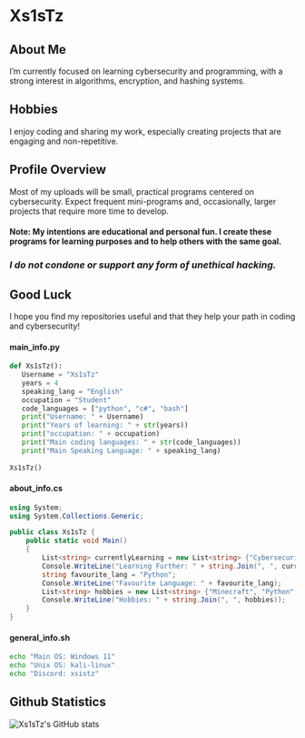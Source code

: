 # Xs1sTz
## About Me
I’m currently focused on learning cybersecurity and programming, with a strong interest in algorithms, encryption, and hashing systems.

## Hobbies
I enjoy coding and sharing my work, especially creating projects that are engaging and non-repetitive.

## Profile Overview
Most of my uploads will be small, practical programs centered on cybersecurity. Expect frequent mini-programs and, occasionally, larger projects that require more time to develop.

#### Note: My intentions are educational and personal fun. I create these programs for learning purposes and to help others with the same goal.
### *I do not condone or support any form of unethical hacking.*

## Good Luck
I hope you find my repositories useful and that they help your path in coding and cybersecurity!

#### main_info.py
```python
def Xs1sTz():
   Username = "Xs1sTz"
   years = 4
   speaking_lang = "English"
   occupation = "Student"
   code_languages = ["python", "c#", "bash"]
   print("Username: " + Username)
   print("Years of learning: " + str(years))
   print("occupation: " + occupation)
   print("Main coding languages: " + str(code_languages))
   print("Main Speaking Language: " + speaking_lang)
   
Xs1sTz()
```
#### about_info.cs
```c#
using System;
using System.Collections.Generic;

public class Xs1sTz {
    public static void Main()
    {
        List<string> currentlyLearning = new List<string> {"Cybersecurity", "C#", "Bash"};
        Console.WriteLine("Learning Further: " + string.Join(", ", currentlyLearning));
        string favourite_lang = "Python";
        Console.WriteLine("Favourite Language: " + favourite_lang);
        List<string> hobbies = new List<string> {"Minecraft", "Python", "Gamdev"};
        Console.WriteLine("Hobbies: " + string.Join(", ", hobbies));       
    }
}
```
#### general_info.sh
```bash
echo "Main OS: Windows 11"
echo "Unix OS: kali-linux"
echo "Discord: xsistz"
```
## Github Statistics
![Xs1sTz's GitHub stats](https://github-readme-stats.vercel.app/api?username=Xs1sTz\&show_icons=true\&theme=merko)




